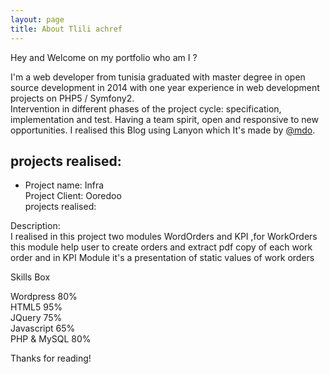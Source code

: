 ```yaml
---
layout: page
title: About Tlili achref
---
```


<p class="center message">
 Hey and Welcome on my portfolio
 who am I ?

 </p>

 I'm a web developer from tunisia graduated with master degree in open source development in 2014
 with one year experience in web development projects on PHP5 / Symfony2.
 <br/>Intervention in different phases of the project cycle: specification, implementation and test. Having a team spirit, open and responsive to new opportunities.
 I realised this Blog using Lanyon which It's made by [@mdo](https://twitter.com/mdo).
## projects realised:
- Project name: Infra<br/>
 Project Client: Ooredoo<br/>
 projects realised:<br/>

 Description:<br/>
I realised in this project two modules WordOrders and KPI ,for WorkOrders this module help user to create orders and extract pdf copy of each work order and in KPI Module it's a presentation of static values of work orders















<div id="container">
  <p>Skills Box</p>
  <div class="fundo">
    <div id="progresso1">
      <span class="area ">Wordpress</span>
      <span class="porcentagem ">80%</span>
    </div>
  </div>

  <div class="fundo">
    <div id="progresso2">
      <span class="area ">HTML5</span>
      <span class="porcentagem ">95%</span>
    </div>
  </div>

  <div class="fundo">
    <div id="progresso3">
      <span class="area ">JQuery</span>
      <span class="porcentagem ">75%</span>
    </div>
  </div>

  <div class="fundo">
    <div id="progresso4">
      <span class="area ">Javascript</span>
      <span class="porcentagem ">65%</span>
    </div>
  </div>

  <div class="fundo">
    <div id="progresso5">
      <span class="area ">PHP & MySQL</span>
      <span class="porcentagem ">80%</span>
    </div>
  </div>
</div>

Thanks for reading!
